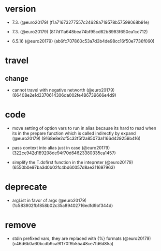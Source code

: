 # version

* 7.3. (@euro20179) (f1a71673277557c24628a719578b57599068b91e)

* 7.3. (@euro20179) (817d11a648bea74bf95cd62b8993f650ea1cc712)

* 6.5.16 (@euro20179) (ab6fc707860c53a7d3b4de98cc16f50e7736f060)


# travel

## change

* cannot travel with negative networth (@euro20179) (66408e2e1d3370614306da002fe486739666e4d9)


# code

* move setting of option vars to run in alias because its hard to read when its in the prepare function which is called indirectly by expand (@euro20179) (9168e8e2cf5c32f5f2a85073a1166d429259b416)

* pass context into alias just in case (@euro20179) (322ce942d189208de94f70d64623380335ea1457)

* simplify the T.dofirst function in the intepreter (@euro20179) (6550b0e97ba3d0b02fc4bd60057d8ae311697963)


# deprecate

* argList in favor of args (@euro20179) (1c583902fb1858b02c35a89402716edfd9bf344d)


# remove

* stdin prefixed vars, they are replaced with {%} formats (@euro20179) (c46d6b0a60bcdb9ca9f170f9b55a48ce7fd6d85a)


